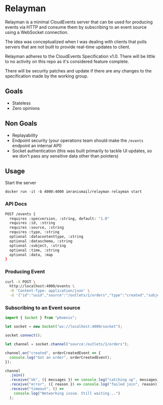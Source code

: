 # Relayman

Relayman is a minimal CloudEvents server that can be used for producing events via HTTP and consume them by subscribing to an event source using a WebSocket connection.

The idea was conceptualized when I was dealing with clients that polls servers that are not built to provide real-time updates to client.

Relayman adheres to the CloudEvents Specification v1.0. There will be little to no activity on this repo as it's considered feature complete.

There will be security patches and update if there are any changes to the specification made by the working group.

## Goals
- Stateless
- Zero opinions

## Non Goals
- Replayability
- Endpoint security (your operations team should make the `/events` endpoint an internal API)
- Socket authentication (this was built primarily to tackle UI updates, so we don't pass any sensitive data other than pointers)

## Usage

Start the server

```
docker run -it -b 4000:4000 imranismail/relayman relayman start
```

### API Docs

```sh
POST /events {
  requires :specversion, :string, default: "1.0"
  requires :id, :string
  requires :source, :string
  requires :type, :string
  optional :datacontenttype, :string
  optional :dataschema, :string
  optional :subject, :string
  optional :time, :string
  optional :data, :map
}
```

### Producing Event

```sh
curl -X POST \
  http://localhost:4000/events \
  -H 'Content-Type: application/json' \
  -d '{"id":"uuid","source":"/outlets/1/orders","type":"created","subject":"1","data":{"id": "1"}}'
```

### Subscribing to an Event source

```js
import { Socket } from "phoenix";

let socket = new Socket("ws://localhost:4000/socket");

socket.connect();

let channel = socket.channel("source:/outlets/1/orders");

channel.on("created", orderCreatedEvent => {
  console.log("Got an order", orderCreatedEvent);
});

channel
  .join()
  .receive("ok", ({ messages }) => console.log("catching up", messages))
  .receive("error", ({ reason }) => console.log("failed join", reason))
  .receive("timeout", () =>
    console.log("Networking issue. Still waiting...")
  );
```

